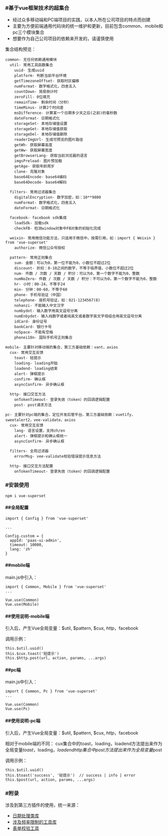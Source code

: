 ###  #基于vue框架技术的超集合

* 经过众多移动端和PC端项目的实践，以本人所在公司项目的特点而创建
* 主要为方便前端通用代码块的统一维护和更新，目前包含common、mobile和pc三个模块集合
* 想要作为自己公司项目的依赖来开发的，请谨慎使用

集合结构预览：
```
common- 无任何依赖通用模块
  util- 常用工具函数集合
    uuid- 生成uuid
    platform- 判断当前平台环境
    getTimezoneOffset- 获取时区偏移
    numFormat- 数字格式化，四舍五入
    countDown- 简易倒计时
    zeroFill- 0位填充
    remainTime- 剩余时间（分秒）
    timeMinus- 计算2个时间差
    msDifference- 计算某一个日期多少天之后(之前)的毫秒数
    dateFormat- 日期格式化
    storageSet- 本地存储值设置
    storageGet- 本地存储值获取
    storageDel- 本地存储值删除
    readerImgUrl- 生成可预览的图片路径
    getWh- 获取屏幕高度
    getWw- 获取屏幕宽度
    getBrowserLang- 获取当前浏览器的语言
    imgsPreload- 图片预加载
    getAge- 获取年龄周岁
    clone- 克隆对象
    base64Encode- base64编码
    base64Decode- base64解码

  filters- 常用过滤器集合
    digitalEncryption- 数字加密，如：10**9800
    numFormat- 数字格式化，四舍五入
    dateFormat- 日期格式化

  facebook- facebook sdk集成
    loadSdk- 加载sdk
    checkFB- 检测window对象中FB对象的初始化完成

  weixin- 常用微信功能方法，只适用于微信中，按需引用，如：import { Weixin } from 'vue-superset'
    authorize- 微信公众号授权

  pattern- 常用正则集合
    sum- 金额：可以为0，第一位不能为0，小数位不超过2位
    discount- 折扣：0-10之间的数字，不等于临界值，小数位不超过2位
    num- 件数 / 次数 / 天数 / 积分：可以为0，第一个数字不能为0，整数
    numNoZero- 件数 / 次数 / 天数 / 积分：不可以为0，第一个数字不能为0，整数
    hr- 小时：00-24，不等于24
    min- 分钟：00-60，不等于60
    phone- 手机号验证（中国）
    telephone- 座机号验证，如：021-1234567(8)
    nohanzi- 不能输入中文汉字
    numbydot- 输入数字用英文逗号分离
    numEnbydot- 输入纯数字或者纯英文或者数字英文字母组合用英文逗号分离
    idCard- 身份证号
    bankCard- 银行卡号
    noSpace- 不能有空格
    phonei18n- 国际手机号正则集合
```

```
mobile- 主要针对移动端的集合，第三方基础依赖：vant，axios
  cux- 常用交互反馈
    toast- 轻提示
    loading- loading开始
    loadend- loading结束
    alert- 弹框提示
    confirm- 确认框
    asyncConfirm- 异步确认框

  http- 接口交互方法
    onTokenTimeout- 登录失效（token）的回调逻辑配置
    post- post请求方法
```

```
pc- 主要针对pc端的集合，定位开发后管平台，第三方基础依赖：vuetify，sweetalert2，vee-validate，axios
  cux- 常用交互反馈
    lang- 语言设置，支持zh/en
    alert- 弹框提示和确认框统一
    asyncConfirm- 异步确认框

  filters- 全局过滤器
    errorMsg- vee-validate校验错误提示信息方法

  http- 接口交互方法配置
    onTokenTimeout- 登录失效（token）的回调逻辑配置
```


### #安装使用

```
npm i vue-superset
```

#### ##全局配置

```
import { Config } from 'vue-superset'

...

Config.custom = {
  appId: 'paas-ui-admin',
  timeout: 10000,
  lang: 'zh'
}
```

#### ##mobile端

main.js中引入：

```
import { Common, Mobile } from 'vue-superset'
...

Vue.use(Common)
Vue.use(Mobile)
```

#### ##使用说明-mobile端

引入后，产生Vue全局变量：$util, $pattern, $cux, $http，$facebook

调用示例：
```
this.$util.uuid()
this.$cux.toast('轻提示')
this.$http.post(url, action, params, ...args)
```

#### ##pc端

main.js中引入：

```
import { Common, Pc } from 'vue-superset'
...

Vue.use(Common)
Vue.use(Pc)
```

#### ##使用说明-pc端

引入后，产生Vue全局变量：$util, $pattern, $cux, $http，$facebook

相对于mobile端的不同：
cux集合中的toast，loading，loadend方法提出来作为全局变量$toast，$loading，$loadend
http集合中post方法提出来作为全局变量$post

调用示例：
```
this.$util.uuid()
this.$toast('success', '轻提示')  // success | info | error
this.$post(url, action, params, ...args)
```

### #附录
涉及到第三方插件的使用，统一来源：

* [日期处理类库](https://github.com/moment/moment/)
* [涉及频率限制的工具库](https://github.com/lodash/lodash)
* [表单校验工具](https://logaretm.github.io/vee-validate)
